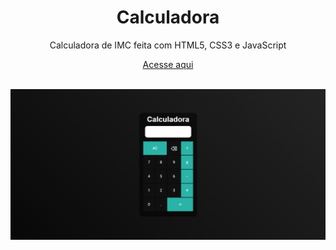 <h1 align="center">Calculadora</h1>


 <p align="center">Calculadora de IMC feita com HTML5, CSS3 e JavaScript</p>
 <p align="center"><a href="https://marlleyck.github.io/Calculadora/" target="_blank">Acesse aqui</a></p>

<br>

<img src="screenshots/screenshot.png" alt="screenshot"/>
